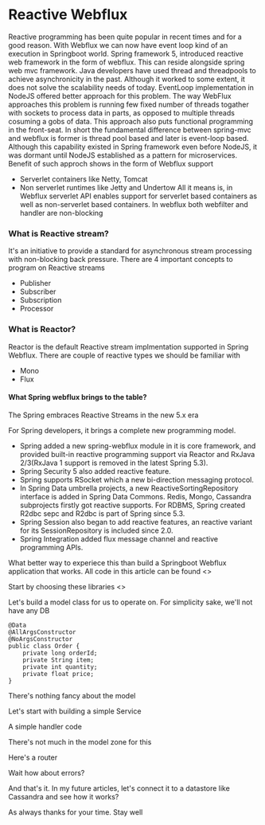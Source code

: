 # Reactive Webflux

Reactive programming has been quite popular in recent times and for a good reason. With Webflux we can now have event loop kind of an execution in Springboot world.
Spring framework 5, introduced reactive web framework in the form of webflux. This can reside alongside spring web mvc framework.
Java developers have used thread and threadpools to achieve asynchronicity in the past. Although it worked to some extent, it does not solve the scalability needs of today. EventLoop implementation in NodeJS offered better approach for this problem. The way WebFlux approaches this problem is running few fixed number of threads togather with sockets to process data in parts, as opposed to multiple threads cosuming a gobs of data. This approach also puts functional programming in the front-seat.
In short the fundamental difference between spring-mvc and webflux is former is thread pool based and later is event-loop based. Although this capability existed in Spring framework even before NodeJS, it was dormant until NodeJS established as a pattern for microservices.
Benefit of such approch shows in the form of Webflux support

- Serverlet containers like Netty, Tomcat
- Non serverlet runtimes like Jetty and Undertow
  All it means is, in Webflux serverlet API enables support for serverlet based containers as well as non-serverlet based containers. In webflux both webfilter and handler are non-blocking

### What is Reactive stream?

It's an initiative to provide a standard for asynchronous stream processing with non-blocking back pressure.
There are 4 important concepts to program on Reactive streams

- Publisher
- Subscriber
- Subscription
- Processor

### What is Reactor?

Reactor is the default Reactive stream implmentation supported in Spring Webflux. There are couple of reactive types we should be familiar with

- Mono
- Flux

#### What Spring webflux brings to the table?

The Spring embraces Reactive Streams in the new 5.x era

For Spring developers, it brings a complete new programming model.

- Spring added a new spring-webflux module in it is core framework, and provided built-in reactive programming support via Reactor and RxJava 2/3(RxJava 1 support is removed in the latest Spring 5.3).
- Spring Security 5 also added reactive feature.
- Spring supports RSocket which a new bi-direction messaging protocol.
- In Spring Data umbrella projects, a new ReactiveSortingRepository interface is added in Spring Data Commons. Redis, Mongo, Cassandra subprojects firstly got reactive supports. For RDBMS, Spring created R2dbc sepc and R2dbc is part of Spring since 5.3.
- Spring Session also began to add reactive features, an reactive variant for its SessionRepository is included since 2.0.
- Spring Integration added flux message channel and reactive programming APIs.

What better way to experiece this than build a Springboot Webflux application that works. All code in this article can be found <<here>>

Start by choosing these libraries
<<Image>>

Let's build a model class for us to operate on. For simplicity sake, we'll not have any DB

```
@Data
@AllArgsConstructor
@NoArgsConstructor
public class Order {
    private long orderId;
    private String item;
    private int quantity;
    private float price;
}
```

There's nothing fancy about the model

Let's start with building a simple Service

A simple handler code

There's not much in the model zone for this

Here's a router

Wait how about errors?

And that's it. In my future articles, let's connect it to a datastore like Cassandra and see how it works?

As always thanks for your time. Stay well
